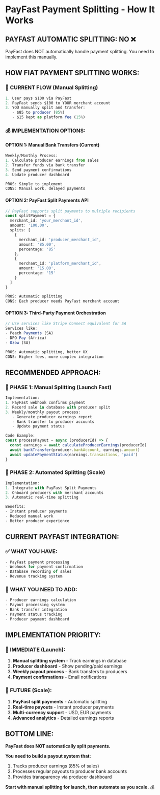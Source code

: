 # PayFast Payment Splitting - How It Works

## PAYFAST AUTOMATIC SPLITTING: NO ❌

PayFast does NOT automatically handle payment splitting. You need to implement this manually.

## HOW FIAT PAYMENT SPLITTING WORKS:

### 🔄 CURRENT FLOW (Manual Splitting)
```typescript
1. User pays $100 via PayFast
2. PayFast sends $100 to YOUR merchant account
3. YOU manually split and transfer:
   - $85 to producer (85%)
   - $15 kept as platform fee (15%)
```

### 💰 IMPLEMENTATION OPTIONS:

#### OPTION 1: Manual Bank Transfers (Current)
```typescript
Weekly/Monthly Process:
1. Calculate producer earnings from sales
2. Transfer funds via bank transfer
3. Send payment confirmations
4. Update producer dashboard

PROS: Simple to implement
CONS: Manual work, delayed payments
```

#### OPTION 2: PayFast Split Payments API
```typescript
// PayFast supports split payments to multiple recipients
const splitPayment = {
  merchant_id: 'your_merchant_id',
  amount: '100.00',
  splits: [
    {
      merchant_id: 'producer_merchant_id',
      amount: '85.00',
      percentage: '85'
    },
    {
      merchant_id: 'platform_merchant_id', 
      amount: '15.00',
      percentage: '15'
    }
  ]
}

PROS: Automatic splitting
CONS: Each producer needs PayFast merchant account
```

#### OPTION 3: Third-Party Payment Orchestration
```typescript
// Use services like Stripe Connect equivalent for SA
Services like:
- Peach Payments (SA)
- DPO Pay (Africa)
- Ozow (SA)

PROS: Automatic splitting, better UX
CONS: Higher fees, more complex integration
```

## RECOMMENDED APPROACH:

### 🚀 PHASE 1: Manual Splitting (Launch Fast)
```typescript
Implementation:
1. PayFast webhook confirms payment
2. Record sale in database with producer split
3. Weekly/monthly payout process:
   - Generate producer earnings report
   - Bank transfer to producer accounts
   - Update payment status

Code Example:
const processPayout = async (producerId) => {
  const earnings = await calculateProducerEarnings(producerId)
  await bankTransfer(producer.bankAccount, earnings.amount)
  await updatePaymentStatus(earnings.transactions, 'paid')
}
```

### 🔄 PHASE 2: Automated Splitting (Scale)
```typescript
Implementation:
1. Integrate with PayFast Split Payments
2. Onboard producers with merchant accounts
3. Automatic real-time splitting

Benefits:
- Instant producer payments
- Reduced manual work
- Better producer experience
```

## CURRENT PAYFAST INTEGRATION:

### ✅ WHAT YOU HAVE:
```typescript
- PayFast payment processing
- Webhook for payment confirmation
- Database recording of sales
- Revenue tracking system
```

### 🔧 WHAT YOU NEED TO ADD:
```typescript
- Producer earnings calculation
- Payout processing system
- Bank transfer integration
- Payment status tracking
- Producer payment dashboard
```

## IMPLEMENTATION PRIORITY:

### 🎯 IMMEDIATE (Launch):
1. **Manual splitting system** - Track earnings in database
2. **Producer dashboard** - Show pending/paid earnings
3. **Weekly payout process** - Bank transfers to producers
4. **Payment confirmations** - Email notifications

### 🚀 FUTURE (Scale):
1. **PayFast split payments** - Automatic splitting
2. **Real-time payouts** - Instant producer payments
3. **Multi-currency support** - USD, EUR payments
4. **Advanced analytics** - Detailed earnings reports

## BOTTOM LINE:

**PayFast does NOT automatically split payments.**

**You need to build a payout system that:**
1. Tracks producer earnings (85% of sales)
2. Processes regular payouts to producer bank accounts
3. Provides transparency via producer dashboard

**Start with manual splitting for launch, then automate as you scale.** 💰